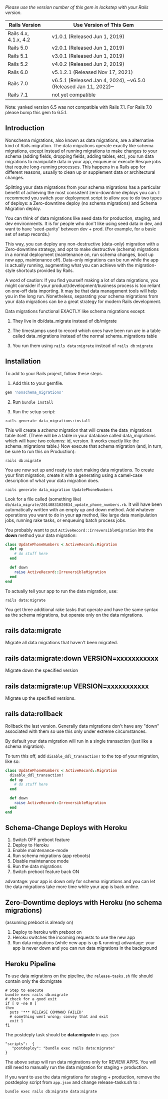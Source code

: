 



_Please use the version number of this gem in lockstep with your Rails version._

| Rails Version         |   | Use Version of This Gem          |     |           
|-----------------------|------------------|----------------------------------|-----|
| Rails 4.x, 4.1.x, 4.2 |   | v1.0.1  (Released Jun 1, 2019)   |     |
| Rails 5.0             |    | v2.0.1 (Released Jun 1, 2019)    |     |
| Rails 5.1             |    | v3.0.1 (Released Jun 1, 2019)    |     | 
| Rails 5.2             |    | v4.0.2 (Released Jun 2, 2019)    |     |
| Rails 6.0             |    | v5.1.2.1 (Released Nov 17, 2021) |    |
| Rails 7.0             |    |  v6.5.1 (Released Jan 4, 2024), ~v6.5.0 (Released Jan 11, 2022)~   |    |
| Rails 7.1             |    | not yet compatible               |    |

Note: yanked version 6.5 was not compatible with Rails 7.1. For Rails 7.0 please bump this gem to 6.5.1. 

## Introduction

Nonschema migrations, also known as data migrations, are a alternative kind of Rails migration. The data migrations operate exactly like schema migrations, except instead of running migrations to make changes to your schema (adding fields, dropping fields, adding tables, etc), you run data migrations to manipulate data in your app, enqueue or execute Resque jobs that require long-running processes. This happens in a Rails app for different reasons, usually to clean up or supplement data or architectural changes.

Splitting your data migrations from your schema migrations has a particular benefit of achieving the most consistent zero-downtime deploys you can. I recommend you switch your deployment script to allow you to do two
types of deploys: a Zero-downtime deploy (no schema migrations) and Schema Migration deploy.

You can think of data migrations like seed data for production, staging, and dev environments. It is for people who don't like using seed data in dev, and want to have 'seed-parity' between dev + prod. (For example, for a basic set of setup records.)

This way, you can deploy any non-destructive (data-only) migration with a Zero-downtime strategy, and opt to make destructive (schema) migrations in a normal deployment (maintenance on, run schema changes, boot up new app,  maintenance off).  Data-only migrations can be run while the app is actually running, augmenting what you can achieve with the migration-style shortcuts provided by Rails.

A word of caution: If you find yourself making a lot of data migrations, you might consider if your product/development/business process is too reliant on one-off data importing. It may be that data management tools will help you in the long run. Nonetheless, separating your schema migrations from your data migrations can be a great strategy for modern Rails development.

Data migrations functional EXACTLY like schema migrations except:

1) They live in db/data_migrate instead of db/migrate

2) The timestamps used to record which ones have been run are in a table called data_migrations instead of the normal schema_migrations table

3) You run them using `rails data:migrate` instead of `rails db:migrate`

## Installation
To add to your Rails project, follow these steps.

1) Add this to your gemfile.
```ruby
gem 'nonschema_migrations'
```

2) Run `bundle install`

3) Run the setup script:
```
rails generate data_migrations:install
```
This will create a *schema* migration that will create the data_migrations table itself. (There will be a table in your database called data_migrations which will have two columns: id, version. It works exactly like the schema_migrations table.) Now execute that schema migration (and, in turn, be sure to run this on Production):

```
rails db:migrate
```

You are now set up and ready to start making data migrations. To create your first migration, create it with a generating using a camel-case description of what your data migration does. 

```
rails generate data_migration UpdatePhoneNumbers
```

Look for a file called (something like) `db/data_migrate/20140831020834_update_phone_numbers.rb`. It will have been automatically written with an empty up and down method. Add whatever operations you want to do in your **up** method, like large data manipulation jobs, running rake tasks, or enqueuing batch process jobs. 

You probably want to put `ActiveRecord::IrreversibleMigration` into the **down** method your data migration:

```ruby
class UpdatePhoneNumbers < ActiveRecord::Migration
  def up
    # do stuff here
  end

  def down
    raise ActiveRecord::IrreversibleMigration
  end
end
```

To actually tell your app to run the data migration, use:

```
rails data:migrate
```


You get three additional rake tasks that operate and have the same syntax as the schema migrations, but operate only on the data migrations. 

## rails data:migrate
Migrate all data migrations that haven't been migrated.

## rails data:migrate:down VERSION=xxxxxxxxxxx
Migrate down the specified version

## rails data:migrate:up VERSION=xxxxxxxxxxx
Migrate up the specified versions.

## rails data:rollback
Rollback the last version. Generally data migrations don't have any "down" associated with them so use this only under extreme circumstances. 

By default your data migration will run in a single transaction (just like a schema migration).

To turn this off, add `disable_ddl_transaction!` to the top of your migration, like so:

```ruby
class UpdatePhoneNumbers < ActiveRecord::Migration
  disable_ddl_transaction!
  def up
    # do stuff here
  end

  def down
    raise ActiveRecord::IrreversibleMigration
  end
end
```

## Schema-Change Deploys with Heroku

1. Switch OFF preboot feature
2. Deploy to Heroku
3. Enable maintenance-mode
4. Run schema migrations  (app reboots)
5. Disable maintenance mode
6. Run the data migrations
7. Switch preboot feature back ON

advantage: your app is down only for schema migrations and you can let the data migrations take more time while your app is back online.


## Zero-Downtime deploys with Heroku (no schema migrations)

(assuming preboot is already on)
1. Deploy to heroku with preboot on
2. Heroku switches the incoming requests to use the new app
3. Run data migrations (while new app is up & running)
advantage: your app is never down and you can run data migrations in the background

## Heroku Pipeline
To use data migrations on the pipeline, the `release-tasks.sh` file should contain only the db:migrate
``` 
# Step to execute
bundle exec rails db:migrate 
# check for a good exit
if [ 0 -ne 0 ]
then
  puts '*** RELEASE COMMAND FAILED'
  # something went wrong; convey that and exit
  exit 1
fi
```


The postdeply task should be **data:migrate**
in `app.json`
```
"scripts":  {
   "postdeploy": "bundle exec rails data:migrate"
}
```
The above setup will run data migtrations only for REVIEW APPS. 
You will still need to manually run the data migration for staging + production. 

If you want to use the data migrations for staging + production, remove the postdeploy script from `app.json` and change release-tasks.sh to :
```
bundle exec rails db:migrate data:migrate
```
